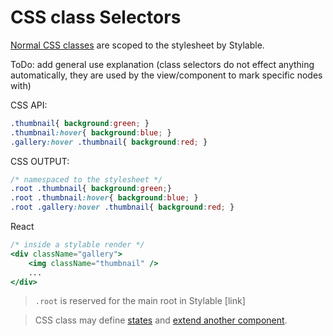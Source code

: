 # CSS class Selectors

[Normal CSS classes](https://developer.mozilla.org/en-US/docs/Web/CSS/Class_selectors) are scoped to the stylesheet by Stylable.

ToDo: add general use explanation (class selectors do not effect anything automatically, they are used by the view/component to mark specific nodes with)

CSS API:
```css
.thumbnail{ background:green; }
.thumbnail:hover{ background:blue; }
.gallery:hover .thumbnail{ background:red; }
```

CSS OUTPUT:
```css
/* namespaced to the stylesheet */
.root .thumbnail{ background:green;}
.root .thumbnail:hover{ background:blue; }
.root .gallery:hover .thumbnail{ background:red; }
```
React
```jsx
/* inside a stylable render */
<div className="gallery">
    <img className="thumbnail" />
    ...
</div>
```

> `.root` is reserved for the main root in Stylable [link]

> CSS class may define [states]() and [extend another component]().
